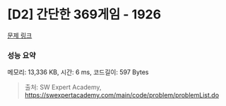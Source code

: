 # [D2] 간단한 369게임 - 1926 

[문제 링크](https://swexpertacademy.com/main/code/problem/problemDetail.do?contestProbId=AV5PTeo6AHUDFAUq) 

### 성능 요약

메모리: 13,336 KB, 시간: 6 ms, 코드길이: 597 Bytes



> 출처: SW Expert Academy, https://swexpertacademy.com/main/code/problem/problemList.do